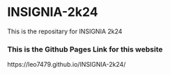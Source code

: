 # INSIGNIA-2k24
This is the repositary for INSIGNIA 2k24
<h3>This is the Github Pages Link for this website</h3>
<a>https://leo7479.github.io/INSIGNIA-2k24/</a>